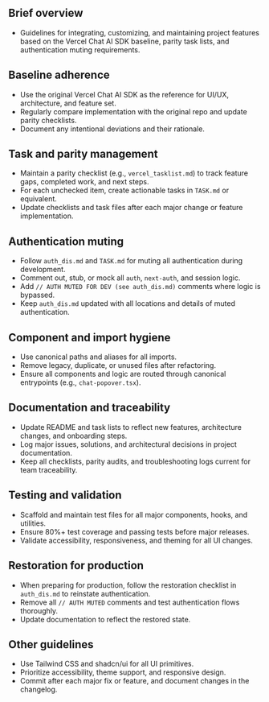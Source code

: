 ## Brief overview
- Guidelines for integrating, customizing, and maintaining project features based on the Vercel Chat AI SDK baseline, parity task lists, and authentication muting requirements.

## Baseline adherence
- Use the original Vercel Chat AI SDK as the reference for UI/UX, architecture, and feature set.
- Regularly compare implementation with the original repo and update parity checklists.
- Document any intentional deviations and their rationale.

## Task and parity management
- Maintain a parity checklist (e.g., `vercel_tasklist.md`) to track feature gaps, completed work, and next steps.
- For each unchecked item, create actionable tasks in `TASK.md` or equivalent.
- Update checklists and task files after each major change or feature implementation.

## Authentication muting
- Follow `auth_dis.md` and `TASK.md` for muting all authentication during development.
- Comment out, stub, or mock all `auth`, `next-auth`, and session logic.
- Add `// AUTH MUTED FOR DEV (see auth_dis.md)` comments where logic is bypassed.
- Keep `auth_dis.md` updated with all locations and details of muted authentication.

## Component and import hygiene
- Use canonical paths and aliases for all imports.
- Remove legacy, duplicate, or unused files after refactoring.
- Ensure all components and logic are routed through canonical entrypoints (e.g., `chat-popover.tsx`).

## Documentation and traceability
- Update README and task lists to reflect new features, architecture changes, and onboarding steps.
- Log major issues, solutions, and architectural decisions in project documentation.
- Keep all checklists, parity audits, and troubleshooting logs current for team traceability.

## Testing and validation
- Scaffold and maintain test files for all major components, hooks, and utilities.
- Ensure 80%+ test coverage and passing tests before major releases.
- Validate accessibility, responsiveness, and theming for all UI changes.

## Restoration for production
- When preparing for production, follow the restoration checklist in `auth_dis.md` to reinstate authentication.
- Remove all `// AUTH MUTED` comments and test authentication flows thoroughly.
- Update documentation to reflect the restored state.

## Other guidelines
- Use Tailwind CSS and shadcn/ui for all UI primitives.
- Prioritize accessibility, theme support, and responsive design.
- Commit after each major fix or feature, and document changes in the changelog.
